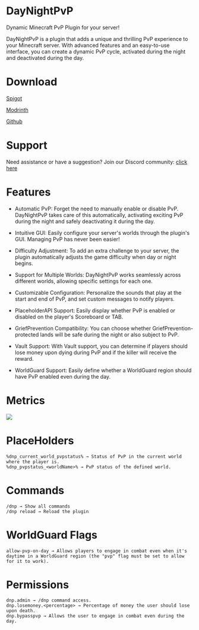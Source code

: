 # DayNightPvP

Dynamic Minecraft PvP Plugin for your server!

DayNightPvP is a plugin that adds a unique and thrilling PvP experience to your Minecraft server. With advanced features
and an easy-to-use interface, you can create a dynamic PvP cycle, activated during the night and deactivated during the
day.

# Download

[Spigot](https://www.spigotmc.org/resources/daynightpvp-dynamic-pvp-for-day-night.102250/)

[Modrinth](https://modrinth.com/plugin/daynightpvp)

[Github](https://github.com/CallVDois/DayNightPvP/releases/latest)

# Support

Need assistance or have a suggestion? Join our Discord community: [click here](https://discord.needkg.com)

# Features

- Automatic PvP:  Forget the need to manually enable or disable PvP. DayNightPvP takes care of this automatically,
  activating exciting PvP during the night and safely deactivating it during the day.

- Intuitive GUI: Easily configure your server's worlds through the plugin's GUI. Managing PvP has never been easier!

- Difficulty Adjustment: To add an extra challenge to your server, the plugin automatically adjusts the game difficulty
  when day or night begins.

- Support for Multiple Worlds: DayNightPvP works seamlessly across different worlds, allowing specific settings for each
  one.

- Customizable Configuration: Personalize the sounds that play at the start and end of PvP, and set custom messages to
  notify players.

- PlaceholderAPI Support: Easily display whether PvP is enabled or disabled on the player's Scoreboard or TAB.

- GriefPrevention Compatibility: You can choose whether GriefPrevention-protected lands will be safe during the night or
  also subject to PvP.

- Vault Support: With Vault support, you can determine if players should lose money upon dying during PvP and if the
  killer will receive the reward.

- WorldGuard Support: Easily define whether a WorldGuard region should have PvP enabled even during the day.

# Metrics

[<img src="https://bstats.org/signatures/bukkit/daynightpvp.svg">](https://bstats.org/plugin/bukkit/DayNightPvP/19067/)

# PlaceHolders

    %dnp_current_world_pvpstatus% → Status of PvP in the current world where the player is.
    %dnp_pvpstatus_<worldName>% → PvP status of the defined world.

# Commands

    /dnp → Show all commands
    /dnp reload → Reload the plugin

# WorldGuard Flags

	allow-pvp-on-day → Allows players to engage in combat even when it's daytime in a WorldGuard region (the "pvp" flag must be set to allow for it to work).

# Permissions

    dnp.admin → /dnp command access.
    dnp.losemoney.<percentage> → Percentage of money the user should lose upon death.
	dnp.bypasspvp → Allows the user to engage in combat even during the day.
